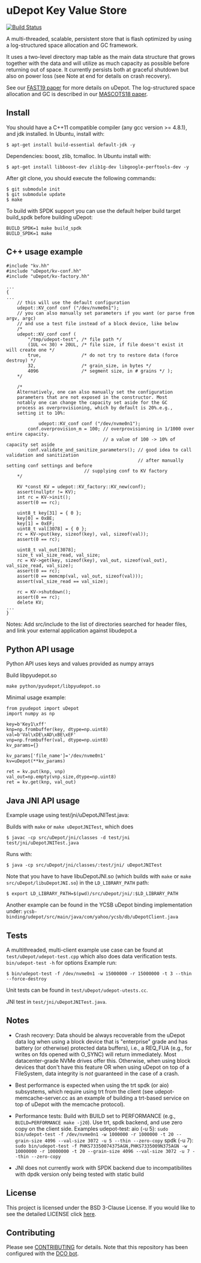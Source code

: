 # uDepot Key Value Store

[![Build Status](https://travis-ci.com/IBM/uDepot.svg?branch=main)](https://travis-ci.com/IBM/uDepot)

A multi-threaded, scalable, persistent store that is flash
optimized by using a log-structured space allocation and GC framework.

It uses a two-level directory map table as the main data structure
that grows together with the data and will utilize as much capacity as
possible before returning out of space. It currently persists both at
graceful shutdown but also on power loss (see Note at end for details
on crash recovery).

See our [FAST19 paper](https://www.usenix.org/system/files/fast19-kourtis.pdf) for more details on uDepot. The log-structured space
allocation and GC is described in our [MASCOTS18 paper](https://ieeexplore.ieee.org/document/8526893).

## Install

You should have a C++11 compatible compiler (any gcc version >=
4.8.1), and jdk installed. In Ubuntu, install with:
```
$ apt-get install build-essential default-jdk -y
```

Dependencies: boost, zlib, tcmalloc. In Ubuntu install with:
```
$ apt-get install libboost-dev zlib1g-dev libgoogle-perftools-dev -y
```


After git clone, you should execute the following commands:

```
$ git submodule init
$ git submodule update
$ make
```

To build with SPDK support you can use the default helper build target
build_spdk before building uDepot:
```
BUILD_SPDK=1 make build_spdk
BUILD_SPDK=1 make
```

## C++ usage example

```
#include "kv.hh"
#include "uDepot/kv-conf.hh"
#include "uDepot/kv-factory.hh"

...
{
...
	// this will use the default configuration
	udepot::KV_conf conf ("/dev/nvme0n1");
	// you can also manually set parameters if you want (or parse from argv, argc)
	// and use a test file instead of a block device, like below
	/*
	udepot::KV_conf conf (
		"/tmp/udepot-test", /* file path */
		(1UL << 30) + 20UL, /* file size, if file doesn't exist it will create one */
		true,               /* do not try to restore data (force destroy) */
		32,                 /* grain_size, in bytes */
		4096                /* segment size, in # grains */ );
	*/

	/*
	Alternatively, one can also manually set the configuration
	parameters that are not exposed in the constructor. Most
	notably one can change the capacity set aside for the GC
	process as overprovisioning, which by default is 20%.e.g.,
	setting it to 10%:

            udepot::KV_conf conf ("/dev/nvme0n1");
	    conf.overprovision_m = 100; // overprovisioning in 1/1000 over entire capacity.
	                                // a value of 100 -> 10% of capacity set aside
	    conf.validate_and_sanitize_parameters(); // good idea to call validation and sanitization
	                                             // after manually setting conf settings and before
						     // supplying conf to KV factory
	*/

	KV *const KV = udepot::KV_factory::KV_new(conf);
	assert(nullptr != KV);
	int rc = KV->init();
	assert(0 == rc);

	uint8_t key[31] = { 0 };
	key[0] = 0xBE;
	key[1] = 0xEF;
	uint8_t val[3078] = { 0 };
	rc = KV->put(key, sizeof(key), val, sizeof(val));
	assert(0 == rc);

	uint8_t val_out[3078];
	size_t val_size_read, val_size;
	rc = KV->get(key, sizeof(key), val_out, sizeof(val_out), val_size_read, val_size);
	assert(0 == rc);
	assert(0 == memcmp(val, val_out, sizeof(val)));
	assert(val_size_read == val_size);

	rc = KV->shutdown();
	assert(0 == rc);
	delete KV;
...
}
```

Notes: Add src/include to the list of directories searched for header
files, and link your external application against libudepot.a

## Python API usage

Python API uses keys and values provided as numpy arrays

Build libpyudepot.so
```
make python/pyudepot/libpyudepot.so
```

Minimal usage example:
```
from pyudepot import uDepot
import numpy as np

key=b'Key1\xff'
knp=np.frombuffer(key, dtype=np.uint8)
val=b'Val\xDE\xAD\xBE\xEF'
vnp=np.frombuffer(val, dtype=np.uint8)
kv_params={}

kv_params['file_name']='/dev/nvme0n1'
kv=uDepot(**kv_params)

ret = kv.put(knp, vnp)
val_out=np.empty(vnp.size,dtype=np.uint8)
ret = kv.get(knp, val_out)
```

## Java JNI API usage

Example usage using test/jni/uDepotJNITest.java:

Builds with `make` or `make uDepotJNITest`, which does
```
$ javac -cp src/uDepot/jni/classes -d test/jni test/jni/uDepotJNITest.java
```

Runs with:
```
$ java -cp src/uDepot/jni/classes/:test/jni/ uDepotJNITest
```

Note that you have to have libuDepotJNI.so (which builds with `make`
or `make src/uDepot/libuDepotJNI.so`) in the `LD_LIBRARY_PATH` path:
```
$ export LD_LIBRARY_PATH=$(pwd)/src/uDepot/jni/:$LD_LIBRARY_PATH
```

Another example can be found in the YCSB uDepot binding implementation
under:
`ycsb-binding/udepot/src/main/java/com/yahoo/ycsb/db/uDepotClient.java`

## Tests

A multithreaded, multi-client example use case can be found at
`test/uDepot/udepot-test.cpp` which also does data verification
tests. `bin/udepot-test -h` for options
Example run:
```
$ bin/udepot-test -f /dev/nvme0n1 -w 15000000 -r 15000000 -t 3 --thin --force-destroy
```

Unit tests can be found in `test/uDepot/udepot-utests.cc`.

JNI test in `test/jni/uDepotJNITest.java`.

## Notes

- Crash recovery: Data should be always recoverable from the uDepot
  data log when using a block device that is "enterprise" grade and
  has battery (or otherwise) protected data buffers), i.e., a REQ_FUA
  (e.g., for writes on fds opened with O_SYNC) will return
  immediately. Most datacenter-grade NVMe drives offer this.
  Otherwise, when using block devices that don't have this feature OR
  when using uDepot on top of a FileSystem, data integrity is _not_
  guaranteed in the case of a crash.

- Best performance is expected when using the trt spdk (or aio)
  subsystems, which require using trt from the client (see
  udepot-memcache-server.cc as an example of building a trt-based
  service on top of uDepot with the memcache protocol).

- Performance tests:
  Build with BUILD set to PERFORMANCE  (e.g., `BUILD=PERFORMANCE make -j20`).
  Use trt, spdk backend, and use zero copy on the client side. Examples udepot-test:
  aio (-u 5):
  `sudo bin/udepot-test -f /dev/nvme0n1 -w 1000000 -r 1000000 -t 20 --grain-size 4096 --val-size 3072 -u 5 --thin --zero-copy`
  spdk (-u 7):
  `sudo bin/udepot-test -f PHKS73350074375AGN,PHKS7335009N375AGN -w 10000000 -r 10000000 -t 20 --grain-size 4096 --val-size 3072 -u 7 --thin --zero-copy`

- JNI does not currently work with SPDK backend due to
  incompatibilites with dpdk version only being tested with static
  build

## License

This project is licensed under the BSD 3-Clause License.
If you would like to see the detailed LICENSE click [here](LICENSE).

## Contributing

Please see [CONTRIBUTING](CONTRIBUTING.md) for details.
Note that this repository has been configured with the [DCO bot](https://github.com/probot/dco).
